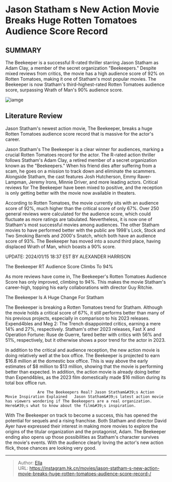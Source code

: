 # Jason Statham s New Action Movie Breaks Huge Rotten Tomatoes Audience Score Record 


## SUMMARY 



  The Beekeeper is a successful R-rated thriller starring Jason Statham as Adam Clay, a member of the secret organization &#34;Beekeepers.&#34;   Despite mixed reviews from critics, the movie has a high audience score of 92% on Rotten Tomatoes, making it one of Statham&#39;s most popular movies.   The Beekeeper is now Statham&#39;s third-highest-rated Rotten Tomatoes audience score, surpassing Wrath of Man&#39;s 90% audience score.  

![iamge](https://static1.srcdn.com/wordpress/wp-content/uploads/2024/01/statham-in-the-beekeeper.jpg)

## Literature Review

Jason Statham&#39;s newest action movie, The Beekeeper, breaks a huge Rotten Tomatoes audience score record that is massive for the actor&#39;s career.




Jason Statham&#39;s The Beekeeper is a clear winner for audiences, marking a crucial Rotten Tomatoes record for the actor. The R-rated action thriller follows Statham&#39;s Adam Clay, a retired member of a secret organization known as the &#34;Beekeepers.&#34; When his friend dies after suffering from a scam, he goes on a mission to track down and eliminate the scammers. Alongside Statham, the cast features Josh Hutcherson, Emmy Raver-Lampman, Jeremy Irons, Minnie Driver, and more leading actors. Critical reviews for The Beekeeper have been mixed to positive, and the reception is only getting better with the movie now available in theaters.




According to Rotten Tomatoes, the movie currently sits with an audience score of 92%, much higher than the critical score of only 67%. Over 250 general reviews were calculated for the audience score, which could fluctuate as more ratings are tabulated. Nevertheless, it is now one of Statham&#39;s most successful movies among audiences. The other Statham movies to have performed better with the public are 1998&#39;s Lock, Stock and Two Smoking Barrels and 2000&#39;s Snatch, which both have an audience score of 93%. The Beekeeper has moved into a sound third place, having displaced Wrath of Man, which boasts a 90% score.



UPDATE: 2024/01/15 18:37 EST BY ALEXANDER HARRISON


The Beekeeper RT Audience Score Climbs To 94%


As more reviews have come in, The Beekeeper&#39;s Rotten Tomatoes Audience Score has only improved, climbing to 94%. This makes the movie Statham&#39;s career-high, topping his early collaborations with director Guy Ritchie.





 The Beekeeper Is A Huge Change For Statham 
          




The Beekeeper is breaking a Rotten Tomatoes trend for Statham. Although the movie holds a critical score of 67%, it still performs better than many of his previous projects, especially in comparison to his 2023 releases. Expend4bles and Meg 2: The Trench disappointed critics, earning a mere 14% and 27%, respectively. Statham&#39;s other 2023 releases, Fast X and Operation Fortune: Ruse de Guerre, fared better with critics with 56% and 51%, respectively, but it otherwise shows a poor trend for the actor in 2023.

In addition to the critical and audience reception, the new action movie is doing relatively well at the box office. The Beekeeper is projected to earn $16.8 million at the domestic box office. This is way above the early estimates of $8 million to $13 million, showing that the movie is performing better than expected. In addition, the action movie is already doing better than Expend4bles, as the 2023 film domestically made $16 million during its total box office run.

                  Are The Beekeepers Real? Jason Statham&#39;s Action Movie Inspiration Explained   Jason Statham&#39;s latest action movie has viewers wondering if The Beekeepers are a real organization. Here&#39;s what to know about the film&#39;s inspiration.   




With The Beekeeper on track to become a success, this has opened the potential for sequels and a rising franchise. Both Statham and director David Ayer have expressed their interest in making more movies to explore the origins of the titular organization and the protagonist, Adam. The Beekeeper ending also opens up those possibilities as Statham&#39;s character survives the movie&#39;s events. With the audience clearly loving the actor&#39;s new action flick, those chances are looking very good.



---

> Author: [Ella](https://instagram.hk.cn/)  
> URL: https://instagram.hk.cn/movies/jason-statham-s-new-action-movie-breaks-huge-rotten-tomatoes-audience-score-record-/  

